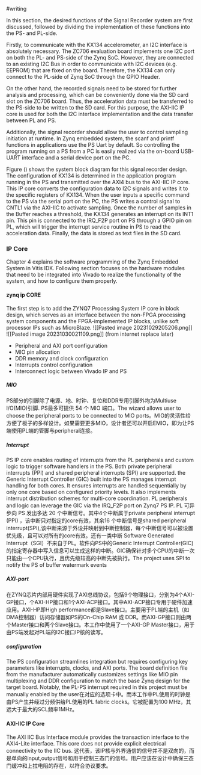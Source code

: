 #writing 

 
In this section, the desired functions of the Signal Recorder system are first discussed, followed by dividing the implementation of these functions into the PS- and PL-side. 

Firstly, to communicate with the KX134 accelerometer, an I2C interface is absolutely necessary. The ZC706 evaluation board implements one I2C port on both the PL- and PS-side of the Zynq SoC. However, they are connected to an existing I2C Bus in order to communicate with I2C devices (e.g. EEPROM) that are fixed on the board. Therefore, the KX134 can only connect to the PL-side of Zynq SoC through the GPIO Header. 

On the other hand, the recorded signals need to be stored for further analysis and processing, which can be conveniently done via the SD card slot on the ZC706 board. Thus, the acceleration data must be transferred to the PS-side to be written to the SD card. For this purpose, the AXI-IIC IP core is used for both the I2C interface implementation and the data transfer between PL and PS. 

Additionally, the signal recorder should allow the user to control sampling initiation at runtime. In Zynq embedded system, the scanf and printf functions in applications use the PS Uart by default. So controlling the program running on a PS from a PC is easily realized via the on-board USB-UART interface and a serial device port on the PC. 

Figure () shows the system block diagram for this signal recorder design. The configuration of KX134 is determined in the application program running in the PS and transmitted over the AXI4 bus to the AXI-IIC IP core. This IP core converts the configuration data to I2C signals and writes it to the specific registers of KX134. When the user inputs a specific command to the PS via the serial port on the PC, the PS writes a control signal to CNTL1 via the AXI-IIC to activate sampling. Once the number of samples in the Buffer reaches a threshold, the KX134 generates an interrupt on its INT1 pin. This pin is connected to the IRQ_F2P port on PS through a GPIO pin on PL, which will trigger the interrupt service routine in PS to read the acceleration data. Finally, the data is stored as text files in the SD card. 

### IP Core
Chapter 4 explains the software programming of the Zynq Embedded System in Vitis IDK. Following section focuses on the hardware modules that need to be integrated into Vivado to realize the functionality of the system, and how to configure them properly.

#### zynq ip CORE 
 
 The first step is to add the ZYNQ7 Processing System IP core in block design, which serves as an interface between the non-FPGA processing system components and the FPGA-implemented IP blocks, unlike soft processor IPs such as MicroBlaze. 
![[Pasted image 20231029205206.png]]
![[Pasted image 20231030021109.png]]
(from internet replace later)
- Peripheral and AXI port configuration
- MIO pin allocation
- DDR memory and clock configuration
- Interrupts control configuration
- Interconnect logic between Vivado IP and PS
##### MIO
PS部分的引脚除了电源、地、时钟、复位和DDR专用引脚外均为Multiuse I/O(MIO)引脚. PS最多可提供 54 个 MIO 端口。The wizard allows user to choose the peripheral ports to be connected to MIO ports。MIO的灵活性给方便了板子的多样设计。如果需要更多MIO，设计者还可以开启EMIO，即为让PS端使用PL端的管脚与peripheral连接。
##### Interrupt
PS IP core enables routing of interrupts from the PL peripherals and custom logic to trigger software handlers in the PS. Both private peripheral interrupts (PPI) and shared peripheral interrupts (SPI) are supported. the Generic Interrupt Controller (GIC) built into the PS manages interrupt handling for both cores. It ensures interrupts are handled sequentially by only one core based on configured priority levels. It also implements interrupt distribution schemes for multi-core coordination. PL peripherals and logic can leverage the GIC via the IRQ_F2P port on Zynq7 PS IP.
PL 可异步向 PS 发出多达 20 个中断信号。其中4个中断属于private peripheral interrupt (PPI) ，该中断只对指定的core有效，其余16 个中断信号是shared peripheral interrupt(SPI),该中断来源于外设并映射到中断控制器，每个中断信号可以被设置优先级，且可以对所有的core有效。还有一类中断 Software Generated Interrupt（SGI）不来自于PL。软件向PS中的Generic Interrupt Controller(GIC)的指定寄存器中写入信息可以生成这样的中断。GIC确保针对多个CPU的中断一次只能由一个CPU执行，且优先级较高的中断先被执行。The project uses SPI to notify the PS of buffer watermark events 



##### AXI-port

在ZYNQ芯片内部用硬件实现了AXI总线协议，包括9个物理接口，分别为4个AXI-GP接口，个AXI-HP接口和1个AXI-ACP接口。其中AXI-ACP接口专用于硬件加速应用。AXI-HP即High performance都是Slave接口。主要用于PL端的主机（如DMA控制器）访问存储器如PS的On-Chip RAM 或 DDR。而AXI-GP接口则由两个Master接口和两个Slave接口。本工作中使用了一个AXI-GP Master接口，用于由PS端发起对PL端的I2C接口IP核的读写。


##### configuration 
The PS configuration streamlines integration but requires configuring key parameters like interrupts, clocks, and AXI ports. The board definition file from the manufacturer  automatically customizes settings like MIO pin multiplexing and DDR configuration to match the base Zynq design for the target board. Notably, the PL-PS interrupt required in this project must be manually enabled by the user在对应的选项卡中。而本工作中PL使用的时钟是由PS产生并经过分频供给PL使用的PL fabric clocks。它被配置为100 MHz，其远大于最大的SCL频率1MHz。


#### AXI-IIC IP Core

The AXI IIC Bus Interface module provides the transaction interface to the AXI4-Lite interface. This core does not provide explicit electrical connectivity to the IIC bus. 这代表，该IP核与外界通信的信号并不是双向的，而是单向的input,output信号和用于控制三态门的信号。用户应该在设计中确保三态门缓冲和上拉电阻的存在，以符合协议要求。

